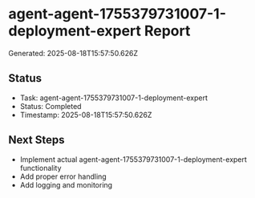 # agent-agent-1755379731007-1-deployment-expert Report

Generated: 2025-08-18T15:57:50.626Z

## Status
- Task: agent-agent-1755379731007-1-deployment-expert
- Status: Completed
- Timestamp: 2025-08-18T15:57:50.626Z

## Next Steps
- Implement actual agent-agent-1755379731007-1-deployment-expert functionality
- Add proper error handling
- Add logging and monitoring
